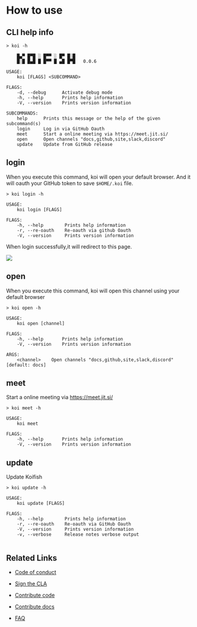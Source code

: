 # How to use

## CLI help info

```shell script
> koi -h

    █▄▀ █▀█ ░ █▀▀ ░ █▀ █░█
    █░█ █▄█ █ █▀▀ █ ▄█ █▀█   0.0.6

USAGE:
    koi [FLAGS] <SUBCOMMAND>

FLAGS:
    -d, --debug      Activate debug mode
    -h, --help       Prints help information
    -V, --version    Prints version information

SUBCOMMANDS:
    help      Prints this message or the help of the given subcommand(s)
    login     Log in via GitHub Oauth
    meet      Start a online meeting via https://meet.jit.si/
    open      Open channels "docs,github,site,slack,discord"
    update    Update from GitHub release

```

## login

When you execute this command, koi will open your default browser. 
And it will oauth your GitHub token to save `$HOME/.koi` file.
  
```shell script
> koi login -h

USAGE:
    koi login [FLAGS]

FLAGS:
    -h, --help        Prints help information
    -r, --re-oauth    Re-oauth via github Oauth
    -V, --version     Prints version information
``` 

When login successfully,it will redirect to this page.  

![](https://user-images.githubusercontent.com/25944814/89096743-62784780-d40b-11ea-8a50-8ec50e1ea550.png)

## open

When you execute this command, koi will open this channel 
using your default browser 

```shell script
> koi open -h

USAGE:
    koi open [channel]

FLAGS:
    -h, --help       Prints help information
    -V, --version    Prints version information

ARGS:
    <channel>    Open channels "docs,github,site,slack,discord" [default: docs]

```

## meet

Start a online meeting via https://meet.jit.si/

```shell script
> koi meet -h

USAGE:
    koi meet

FLAGS:
    -h, --help       Prints help information
    -V, --version    Prints version information
```

## update

Update Koifish

```shell script
> koi update -h

USAGE:
    koi update [FLAGS]

FLAGS:
    -h, --help        Prints help information
    -r, --re-oauth    Re-oauth via GitHub Oauth
    -V, --version     Prints version information
    -v, --verbose     Release notes verbose output
    
```

## Related Links

- [Code of conduct](../contribution/CODE_OF_CONDUCT.md)

- [Sign the CLA](../contribution/CLA.md)

- [Contribute code](../contribution/code.md)

- [Contribute docs](../contribution/docs.md)

- [FAQ](../FAQ.md)
